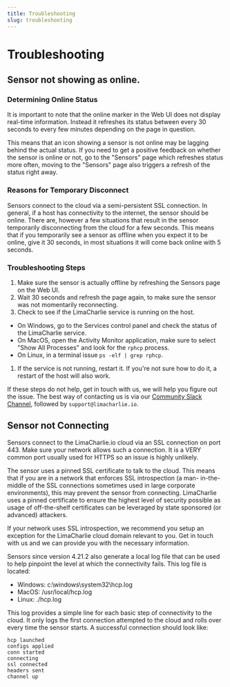 ```yaml
---
title: Troubleshooting
slug: troubleshooting
---
```


# Troubleshooting

## Sensor not showing as online.

### Determining Online Status
It is important to note that the online marker in the Web UI does not display real-time information. Instead it
refreshes its status between every 30 seconds to every few minutes depending on the page in question.

This means that an icon showing a sensor is not online may be lagging behind the actual status. If you need to
get a positive feedback on whether the sensor is online or not, go to the "Sensors" page which refreshes status more
often, moving to the "Sensors" page also triggers a refresh of the status right away.

### Reasons for Temporary Disconnect
Sensors connect to the cloud via a semi-persistent SSL connection. In general, if a host has connectivity to the
internet, the sensor should be online. There are, however a few situations that result in the sensor temporarily
disconnecting from the cloud for a few seconds. This means that if you temporarily see a sensor as offline when you
expect it to be online, give it 30 seconds, in most situations it will come back online with 5 seconds.

### Troubleshooting Steps
1. Make sure the sensor is actually offline by refreshing the Sensors page on the Web UI.
1. Wait 30 seconds and refresh the page again, to make sure the sensor was not momentarily reconnecting.
1. Check to see if the LimaCharlie service is running on the host.
  * On Windows, go to the Services control panel and check the status of the LimaCharlie service.
  * On MacOS, open the Activity Monitor application, make sure to select "Show All Processes" and look for the `rphcp` process.
  * On Linux, in a terminal issue `ps -elf | grep rphcp`.
1. If the service is not running, restart it. If you're not sure how to do it, a restart of the host will also work.

If these steps do not help, get in touch with us, we will help you figure out the issue. The best way of contacting us
is via our [Community Slack Channel](https://limacharlie.herokuapp.com/), followed by `support@limacharlie.io`.

## Sensor not Connecting

Sensors connect to the LimaCharlie.io cloud via an SSL connection on port 443. Make sure your network allows such
a connection. It is a VERY common port usually used for HTTPS so an issue is highly unlikely.

The sensor uses a pinned SSL certificate to talk to the cloud. This means that if you are in a network that enforces SSL introspection (a man-
in-the-middle of the SSL connections sometimes used in large corporate environments), this may prevent the sensor
from connecting. LimaCharlie uses a pinned certificate to ensure the highest level of security possible as usage of
off-the-shelf certificates can be leveraged by state sponsored (or advanced) attackers.

If your network uses SSL introspection, we recommend you setup an exception for the LimaCharlie cloud domain
relevant to you. Get in touch with us and we can provide you with the necessary information.

Sensors since version 4.21.2 also generate a local log file that can be used to help pinpoint the level at which
the connectivity fails. This log file is located:

* Windows: c:\windows\system32\hcp.log
* MacOS: /usr/local/hcp.log
* Linux: ./hcp.log

This log provides a simple line for each basic step of connectivity to the cloud. It only logs the first
connection attempted to the cloud and rolls over every time the sensor starts. A successful connection
should look like:

```
hcp launched
configs applied
conn started
connecting
ssl connected
headers sent
channel up
```